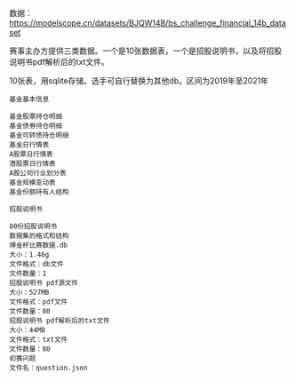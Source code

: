 数据：https://modelscope.cn/datasets/BJQW14B/bs_challenge_financial_14b_dataset

赛事主办方提供三类数据。一个是10张数据表，一个是招股说明书，以及将招股说明书pdf解析后的txt文件。

10张表，用sqlite存储。选手可自行替换为其他db。区间为2019年至2021年
```text
基金基本信息

基金股票持仓明细
基金债券持仓明细
基金可转债持仓明细
基金日行情表
A股票日行情表
港股票日行情表
A股公司行业划分表
基金规模变动表
基金份额持有人结构

招股说明书

80份招股说明书
数据集的格式和结构
博金杯比赛数据.db
大小：1.46g
文件格式：db文件
文件数量：1
招股说明书 pdf源文件
大小：527MB
文件格式：pdf文件
文件数量：80
招股说明书 pdf解析后的txt文件
大小：44MB
文件格式：txt文件
文件数量：80
初赛问题
文件名：question.json
```
